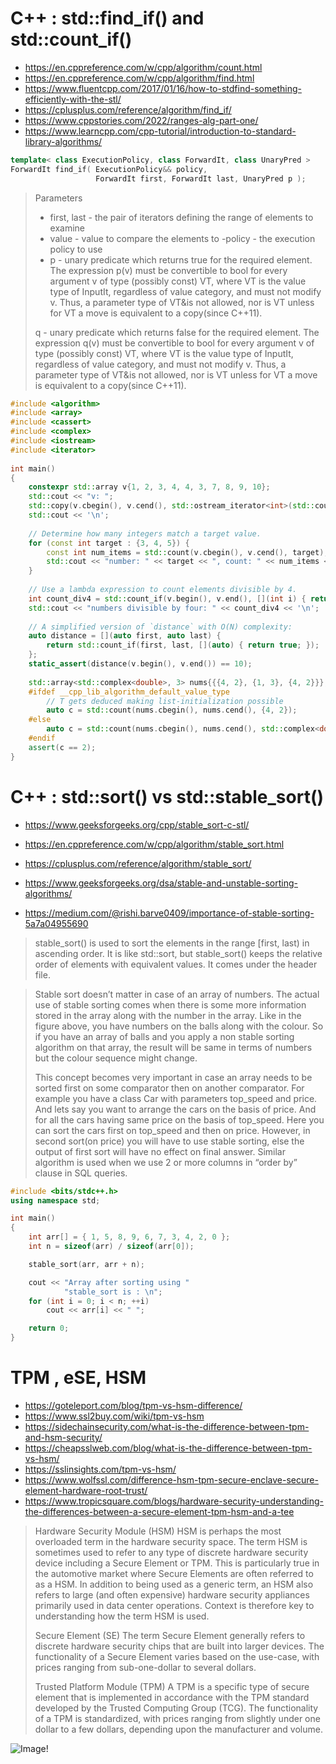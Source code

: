 # C++ : std::find_if() and std::count_if()

- https://en.cppreference.com/w/cpp/algorithm/count.html
- https://en.cppreference.com/w/cpp/algorithm/find.html
- https://www.fluentcpp.com/2017/01/16/how-to-stdfind-something-efficiently-with-the-stl/
- https://cplusplus.com/reference/algorithm/find_if/
- https://www.cppstories.com/2022/ranges-alg-part-one/
- https://www.learncpp.com/cpp-tutorial/introduction-to-standard-library-algorithms/

```c++
template< class ExecutionPolicy, class ForwardIt, class UnaryPred >
ForwardIt find_if( ExecutionPolicy&& policy,
                   ForwardIt first, ForwardIt last, UnaryPred p );
```

> Parameters
> - first, last	-	the pair of iterators defining the range of elements to examine
> - value	-	value to compare the elements to
> -policy	-	the execution policy to use
> - p	-	unary predicate which returns ​true for the required element.
> The expression p(v) must be convertible to bool for every argument v of type (possibly const) VT,
> where VT is the value type of InputIt, regardless of value category, and must not modify v.
> Thus, a parameter type of VT&is not allowed, nor is VT unless for VT a move is equivalent to a copy(since C++11).​
>
> q	-	unary predicate which returns ​false for the required element.
> The expression q(v) must be convertible to bool for every argument v of type (possibly const) VT,
> where VT is the value type of InputIt, regardless of value category, and must not modify v.
> Thus, a parameter type of VT&is not allowed, nor is VT unless for VT a move is equivalent to a copy(since C++11).​

```c++
#include <algorithm>
#include <array>
#include <cassert>
#include <complex>
#include <iostream>
#include <iterator>
 
int main()
{
    constexpr std::array v{1, 2, 3, 4, 4, 3, 7, 8, 9, 10};
    std::cout << "v: ";
    std::copy(v.cbegin(), v.cend(), std::ostream_iterator<int>(std::cout, " "));
    std::cout << '\n';
 
    // Determine how many integers match a target value.
    for (const int target : {3, 4, 5}) {
        const int num_items = std::count(v.cbegin(), v.cend(), target);
        std::cout << "number: " << target << ", count: " << num_items << '\n';
    }
 
    // Use a lambda expression to count elements divisible by 4.
    int count_div4 = std::count_if(v.begin(), v.end(), [](int i) { return i % 4 == 0; });
    std::cout << "numbers divisible by four: " << count_div4 << '\n';
 
    // A simplified version of `distance` with O(N) complexity:
    auto distance = [](auto first, auto last) {
        return std::count_if(first, last, [](auto) { return true; });
    };
    static_assert(distance(v.begin(), v.end()) == 10);
 
    std::array<std::complex<double>, 3> nums{{{4, 2}, {1, 3}, {4, 2}}};
    #ifdef __cpp_lib_algorithm_default_value_type
        // T gets deduced making list-initialization possible
        auto c = std::count(nums.cbegin(), nums.cend(), {4, 2});
    #else
        auto c = std::count(nums.cbegin(), nums.cend(), std::complex<double>{4, 2});
    #endif
    assert(c == 2);
}
```

# C++ : std::sort() vs std::stable_sort()

- https://www.geeksforgeeks.org/cpp/stable_sort-c-stl/
- https://en.cppreference.com/w/cpp/algorithm/stable_sort.html
- https://cplusplus.com/reference/algorithm/stable_sort/

- https://www.geeksforgeeks.org/dsa/stable-and-unstable-sorting-algorithms/
- https://medium.com/@rishi.barve0409/importance-of-stable-sorting-5a7a04955690

> stable_sort() is used to sort the elements in the range [first, last) in ascending order.
> It is like std::sort, but stable_sort() keeps the relative order of elements with equivalent values.
> It comes under the <algorithm> header file.

>  Stable sort doesn’t matter in case of an array of numbers. The actual use of stable sorting comes when there is some more information stored in the array along with the number in the array. Like in the figure above, you have numbers on the balls along with the colour. So if you have an array of balls and you apply a non stable sorting algorithm on that array, the result will be same in terms of numbers but the colour sequence might change.
>
> This concept becomes very important in case an array needs to be sorted first on some comparator then on another comparator. For example you have a class Car with parameters top_speed and price. And lets say you want to arrange the cars on the basis of price. And for all the cars having same price on the basis of top_speed. Here you can sort the cars first on top_speed and then on price. However, in second sort(on price) you will have to use stable sorting, else the output of first sort will have no effect on final answer. Similar algorithm is used when we use 2 or more columns in “order by” clause in SQL queries.

```c++
#include <bits/stdc++.h>
using namespace std;

int main()
{
    int arr[] = { 1, 5, 8, 9, 6, 7, 3, 4, 2, 0 };
    int n = sizeof(arr) / sizeof(arr[0]);

    stable_sort(arr, arr + n);

    cout << "Array after sorting using "
            "stable_sort is : \n";
    for (int i = 0; i < n; ++i)
        cout << arr[i] << " ";

    return 0;
}
```

# TPM , eSE, HSM

- https://goteleport.com/blog/tpm-vs-hsm-difference/
- https://www.ssl2buy.com/wiki/tpm-vs-hsm
- https://sidechainsecurity.com/what-is-the-difference-between-tpm-and-hsm-security/
- https://cheapsslweb.com/blog/what-is-the-difference-between-tpm-vs-hsm/
- https://sslinsights.com/tpm-vs-hsm/
- https://www.wolfssl.com/difference-hsm-tpm-secure-enclave-secure-element-hardware-root-trust/
- https://www.tropicsquare.com/blogs/hardware-security-understanding-the-differences-between-a-secure-element-tpm-hsm-and-a-tee

> Hardware Security Module (HSM)
> HSM is perhaps the most overloaded term in the hardware security space. The term HSM is sometimes used to refer to any type of discrete hardware security device including a Secure Element or TPM. This is particularly true in the automotive market where Secure Elements are often referred to as a HSM.
> In addition to being used as a generic term, an HSM also refers to large (and often expensive) hardware security appliances primarily used in data center operations. Context is therefore key to understanding how the term HSM is used.
> 
> Secure Element (SE)
> The term Secure Element generally refers to discrete hardware security chips that are built into larger devices. The functionality of a Secure Element varies based on the use-case, with prices ranging from sub-one-dollar to several dollars.
>
> Trusted Platform Module (TPM)
> A TPM is a specific type of secure element that is implemented in accordance with the TPM standard developed by the Trusted Computing Group (TCG). The functionality of a TPM is standardized, with prices ranging from slightly under one dollar to a few dollars, depending upon the manufacturer and volume.

![Image!](https://cdn.prod.website-files.com/67a8fa554bf28c588cb0f98f/687f4a6a9070078c9f0e4636_Table.png "Image")
